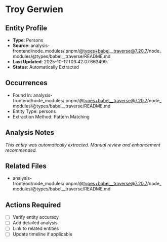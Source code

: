 # Troy Gerwien

## Entity Profile
- **Type**: Persons
- **Source**: analysis-frontend/node_modules/.pnpm/@types+babel__traverse@7.20.7/node_modules/@types/babel__traverse/README.md
- **Last Updated**: 2025-10-12T03:42:07.663499
- **Status**: Automatically Extracted

## Occurrences
- Found in: analysis-frontend/node_modules/.pnpm/@types+babel__traverse@7.20.7/node_modules/@types/babel__traverse/README.md
- Entity Type: persons
- Extraction Method: Pattern Matching

## Analysis Notes
*This entity was automatically extracted. Manual review and enhancement recommended.*

## Related Files
- analysis-frontend/node_modules/.pnpm/@types+babel__traverse@7.20.7/node_modules/@types/babel__traverse/README.md

## Actions Required
- [ ] Verify entity accuracy
- [ ] Add detailed analysis
- [ ] Link to related entities
- [ ] Update timeline if applicable
